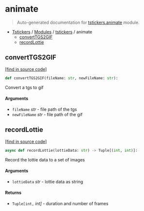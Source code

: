 # animate

> Auto-generated documentation for [tstickers.animate](../../tstickers/animate.py) module.

- [Tstickers](../README.md#tstickers-index) / [Modules](../README.md#tstickers-modules) / [tstickers](index.md#tstickers) / animate
    - [convertTGS2GIF](#converttgs2gif)
    - [recordLottie](#recordlottie)

## convertTGS2GIF

[[find in source code]](../../tstickers/animate.py#L16)

```python
def convertTGS2GIF(fileName: str, newFileName: str):
```

Convert a tgs to gif

#### Arguments

- `fileName` *str* - file path of the tgs
- `newFileName` *str* - file path of the gif

## recordLottie

[[find in source code]](../../tstickers/animate.py#L34)

```python
async def recordLottie(lottieData: str) -> Tuple[(int, int)]:
```

Record the lottie data to a set of images

#### Arguments

- `lottieData` *str* - lottie data as string

#### Returns

- `Tuple[int,` *int]* - duration and number of frames
